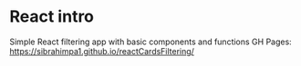 # React intro

Simple React filtering app with basic components and functions
GH Pages: https://sibrahimpa1.github.io/reactCardsFiltering/
